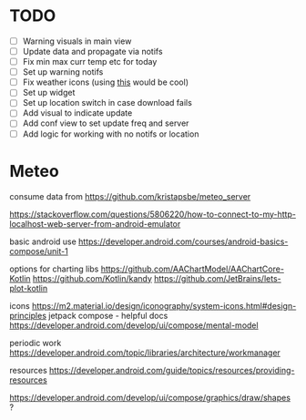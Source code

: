 # TODO

- [ ] Warning visuals in main view
- [ ] Update data and propagate via notifs
- [ ] Fix min max curr temp etc for today
- [ ] Set up warning notifs
- [ ] Fix weather icons (using [this](https://github.com/philanri/weather-icons) would be cool)
- [ ] Set up widget
- [ ] Set up location switch in case download fails
- [ ] Add visual to indicate update
- [ ] Add conf view to set update freq and server
- [ ] Add logic for working with no notifs or location

# Meteo

consume data from https://github.com/kristapsbe/meteo_server

https://stackoverflow.com/questions/5806220/how-to-connect-to-my-http-localhost-web-server-from-android-emulator

basic android use
https://developer.android.com/courses/android-basics-compose/unit-1

options for charting libs
https://github.com/AAChartModel/AAChartCore-Kotlin
https://github.com/Kotlin/kandy
https://github.com/JetBrains/lets-plot-kotlin

icons
https://m2.material.io/design/iconography/system-icons.html#design-principles
jetpack compose - helpful docs
https://developer.android.com/develop/ui/compose/mental-model

periodic work
https://developer.android.com/topic/libraries/architecture/workmanager

resources
https://developer.android.com/guide/topics/resources/providing-resources

https://developer.android.com/develop/ui/compose/graphics/draw/shapes ?
